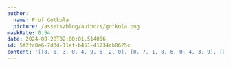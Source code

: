 ```yaml
---
author:
  name: Prof Gotkola
  picture: /assets/blog/authors/gotkola.png
maskRate: 0.54
date: 2024-09-28T02:00:01.514056
id: 5f2fc0e6-7d3d-11ef-b451-41234cb8625c
content: '[[8, 0, 3, 0, 4, 9, 6, 2, 0], [0, 7, 1, 8, 6, 0, 4, 3, 9], [0, 4, 6, 0, 1, 0, 0, 0, 5], [5, 0, 0, 4, 9, 0, 0, 0, 0], [3, 1, 8, 5, 2, 0, 0, 0, 0], [4, 0, 0, 0, 0, 0, 0, 0, 0], [6, 3, 0, 2, 0, 8, 1, 9, 4], [0, 0, 4, 9, 0, 1, 0, 0, 0], [1, 0, 0, 0, 3, 0, 0, 0, 0]]'
---
```

